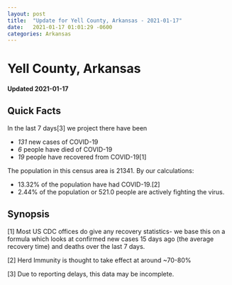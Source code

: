 ```yaml
---
layout: post
title:  "Update for Yell County, Arkansas - 2021-01-17"
date:   2021-01-17 01:01:29 -0600
categories: Arkansas
---
```


# Yell County, Arkansas
#### Updated 2021-01-17

## Quick Facts

In the last 7 days[3] we project there have been
- *131* new cases of COVID-19
- *6* people have died of COVID-19
- *19* people have recovered from COVID-19[1]

The population in this census area is 21341. By our calculations:
- 13.32% of the population have had COVID-19.[2]
- 2.44% of the population or 521.0 people are actively fighting the virus.

## Synopsis




[1] Most US CDC offices do give any recovery statistics- we base this on a formula which looks at confirmed new cases
15 days ago (the average recovery time) and deaths over the last 7 days.

[2] Herd Immunity is thought to take effect at around ~70-80%

[3] Due to reporting delays, this data may be incomplete.
 
    